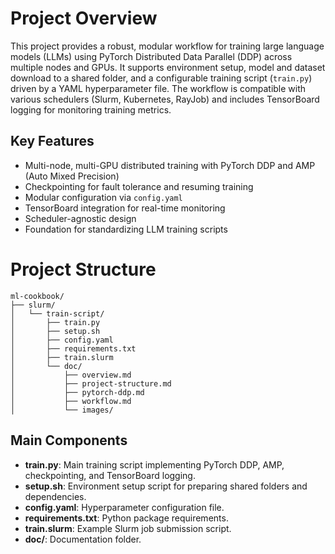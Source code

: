 # Project Overview

This project provides a robust, modular workflow for training large language models (LLMs) using PyTorch Distributed Data Parallel (DDP) across multiple nodes and GPUs. It supports environment setup, model and dataset download to a shared folder, and a configurable training script (`train.py`) driven by a YAML hyperparameter file. The workflow is compatible with various schedulers (Slurm, Kubernetes, RayJob) and includes TensorBoard logging for monitoring training metrics.

## Key Features

- Multi-node, multi-GPU distributed training with PyTorch DDP and AMP (Auto Mixed Precision)
- Checkpointing for fault tolerance and resuming training
- Modular configuration via `config.yaml`
- TensorBoard integration for real-time monitoring
- Scheduler-agnostic design
- Foundation for standardizing LLM training scripts

# Project Structure

```
ml-cookbook/
├── slurm/
│   └── train-script/
│       ├── train.py
│       ├── setup.sh
│       ├── config.yaml
│       ├── requirements.txt
│       ├── train.slurm
│       └── doc/
│           ├── overview.md
│           ├── project-structure.md
│           ├── pytorch-ddp.md
│           ├── workflow.md
│           └── images/
```

## Main Components

- **train.py**: Main training script implementing PyTorch DDP, AMP, checkpointing, and TensorBoard logging.
- **setup.sh**: Environment setup script for preparing shared folders and dependencies.
- **config.yaml**: Hyperparameter configuration file.
- **requirements.txt**: Python package requirements.
- **train.slurm**: Example Slurm job submission script.
- **doc/**: Documentation folder.

